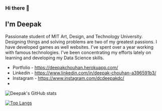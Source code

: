 ### Hi there 👋

## I'm Deepak

Passionate student of MIT Art, Design, and Technology University. Designing things and solving problems are two of my greatest passions. I have developed games as well websites. I've spent over a year working with famous technologies. I've been concentrating my efforts lately on learning and developing my Data Science skills.

- Portfolio - https://deepakchouhan.herokuapp.com/
- Linkedin - https://www.linkedin.com/in/deepak-chouhan-a396591b3/
- Instagram - https://www.instagram.com/dcdeepakdc/
- 
![Deepak's GitHub stats](https://github-readme-stats.vercel.app/api?username=deepak-chouhan&show_icons=true&theme=radical)

[![Top Langs](https://github-readme-stats.vercel.app/api/top-langs/?username=deepak-chouhan&layout=compact)](https://github.com/anuraghazra/github-readme-stats)



